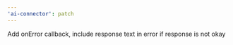 ```yaml
---
'ai-connector': patch
---
```


Add onError callback, include response text in error if response is not okay
